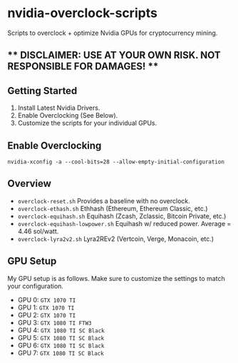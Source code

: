 # nvidia-overclock-scripts
Scripts to overclock + optimize Nvidia GPUs for cryptocurrency mining.

## ** DISCLAIMER: USE AT YOUR OWN RISK. NOT RESPONSIBLE FOR DAMAGES! **

## Getting Started
1) Install Latest Nvidia Drivers.
2) Enable Overclocking (See Below).
3) Customize the scripts for your individual GPUs.

## Enable Overclocking
`nvidia-xconfig -a --cool-bits=28 --allow-empty-initial-configuration`

## Overview
* `overclock-reset.sh` Provides a baseline with no overclock.
* `overclock-ethash.sh` Ethhash (Ethereum, Ethereum Classic, etc.)
* `overclock-equihash.sh` Equihash (Zcash, Zclassic, Bitcoin Private, etc.)
* `overclock-equihash-lowpower.sh` Equihash w/ reduced power. Average = 4.46 sol/watt.
* `overclock-lyra2v2.sh` Lyra2REv2 (Vertcoin, Verge, Monacoin, etc.)


## GPU Setup
My GPU setup is as follows. Make sure to customize the settings to match your configuration.
* GPU 0: `GTX 1070 TI`
* GPU 1: `GTX 1070 TI`
* GPU 2: `GTX 1070 TI`
* GPU 3: `GTX 1080 TI FTW3`
* GPU 4: `GTX 1080 TI SC Black`
* GPU 5: `GTX 1080 TI SC Black`
* GPU 6: `GTX 1080 TI SC Black`
* GPU 7: `GTX 1080 TI SC Black`
